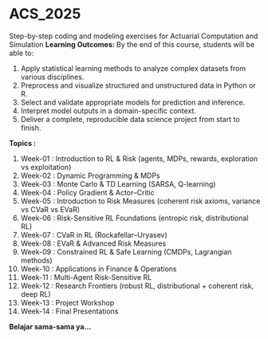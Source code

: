 # ACS_2025
Step-by-step coding and modeling exercises for Actuarial Computation and Simulation
**Learning Outcomes:**
By the end of this course, students will be able to:
1. Apply statistical learning methods to analyze complex datasets from various disciplines.
2. Preprocess and visualize structured and unstructured data in Python or R.
3. Select and validate appropriate models for prediction and inference.
4. Interpret model outputs in a domain-specific context.
5. Deliver a complete, reproducible data science project from start to finish.

**Topics :**
1. Week-01 : Introduction to RL & Risk (agents, MDPs, rewards, exploration vs exploitation)
2. Week-02 : Dynamic Programming & MDPs
3. Week-03 : Monte Carlo & TD Learning (SARSA, Q-learning)
4. Week-04 : Policy Gradient & Actor–Critic
5. Week-05 : Introduction to Risk Measures (coherent risk axioms, variance vs CVaR vs EVaR)
6. Week-06 : Risk-Sensitive RL Foundations (entropic risk, distributional RL)
7. Week-07 : CVaR in RL (Rockafellar–Uryasev)
8. Week-08 : EVaR & Advanced Risk Measures
9. Week-09 : Constrained RL & Safe Learning (CMDPs, Lagrangian methods)
10. Week-10 : Applications in Finance & Operations
11. Week-11 : Multi-Agent Risk-Sensitive RL
12. Week-12 : Research Frontiers (robust RL, distributional + coherent risk, deep RL)
13. Week-13 : Project Workshop
14. Week-14 : Final Presentations

**Belajar sama-sama ya...**

